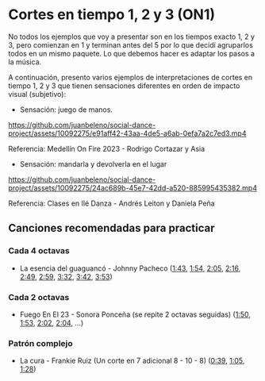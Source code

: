 # Cortes en tiempo 1, 2 y 3 (ON1)

No todos los ejemplos que voy a presentar son en los tiempos exacto 1, 2 y 3, pero comienzan en 1 y terminan antes del 5 por lo que decidí agruparlos todos en un mismo paquete. Lo que debemos hacer es adaptar los pasos a la música.

A continuación, presento varios ejemplos de interpretaciones de cortes en tiempo 1, 2 y 3 que tienen sensaciones diferentes en orden de impacto visual (subjetivo):

- Sensación: juego de manos.

https://github.com/juanbeleno/social-dance-project/assets/10092275/e91aff42-43aa-4de5-a6ab-0efa7a2c7ed3.mp4

Referencia: Medellín On Fire 2023 - Rodrigo Cortazar y Asia

- Sensación: mandarla y devolverla en el lugar

https://github.com/juanbeleno/social-dance-project/assets/10092275/24ac689b-45e7-42dd-a520-885995435382.mp4

Referencia: Clases en Ilé Danza - Andrés Leiton y Daniela Peña


## Canciones recomendadas para practicar

### Cada 4 octavas

- La esencia del guaguancó - Johnny Pacheco ([1:43](https://youtu.be/G_cQrxL3v88?si=OeR67MOqUyhnRDG1&t=103), [1:54](https://youtu.be/G_cQrxL3v88?si=Vm4_ZTq7vrUuTxwo&t=114), [2:05](https://youtu.be/G_cQrxL3v88?si=W0uKAxza7zrTfV8y&t=125), [2:16](https://youtu.be/G_cQrxL3v88?si=UbmN42_iKnDrTyzO&t=136), [2:49](https://youtu.be/G_cQrxL3v88?si=A6Mv8_ohcFmRtBHD&t=169), [2:59](https://youtu.be/G_cQrxL3v88?si=Wo-h9DzCf2p2xMDN&t=179), [3:32](https://youtu.be/G_cQrxL3v88?si=iU921Jl6iPu5d57a&t=212), [3:42](https://youtu.be/G_cQrxL3v88?si=1yGmAyXfVmWKg8Hd&t=222), [3:53](https://youtu.be/G_cQrxL3v88?si=cBT6UnS15o4REzai&t=233))

### Cada 2 octavas

- Fuego En El 23 - Sonora Ponceña (se repite 2 octavas seguidas) ([1:50](https://youtu.be/5404tYDaTfk?si=ed4Puoh1OSBut5JN&t=110), [1:53](https://youtu.be/5404tYDaTfk?si=-XwrFL5uwpR7RI6v&t=113), [2:02](https://youtu.be/5404tYDaTfk?si=xnzz7Bgz07KiEmxd&t=122), [2:04](https://youtu.be/5404tYDaTfk?si=twHpeZgDNmZINW3d&t=125), ...)

### Patrón complejo

- La cura - Frankie Ruiz (Un corte en 7 adicional 8 - 10 - 8) ([0:39](https://youtu.be/CO0g4WUObCE?si=vmZ0K3AjCifVZB1_&t=39), [1:05](https://youtu.be/CO0g4WUObCE?si=W2CoZeeCB_OY_VqX&t=65), [1:28](https://youtu.be/CO0g4WUObCE?si=cmDXP3DhYhxx_i7P&t=88))
